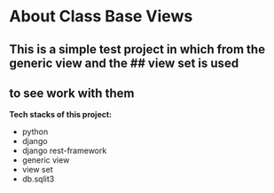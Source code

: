 # About Class Base Views

##  This is a simple test project in which from the generic view and the ## view set is used
## to see work with them

**Tech stacks of this project:**

+ python
+ django
+ django rest-framework
+ generic view
+ view set
+ db.sqlit3

